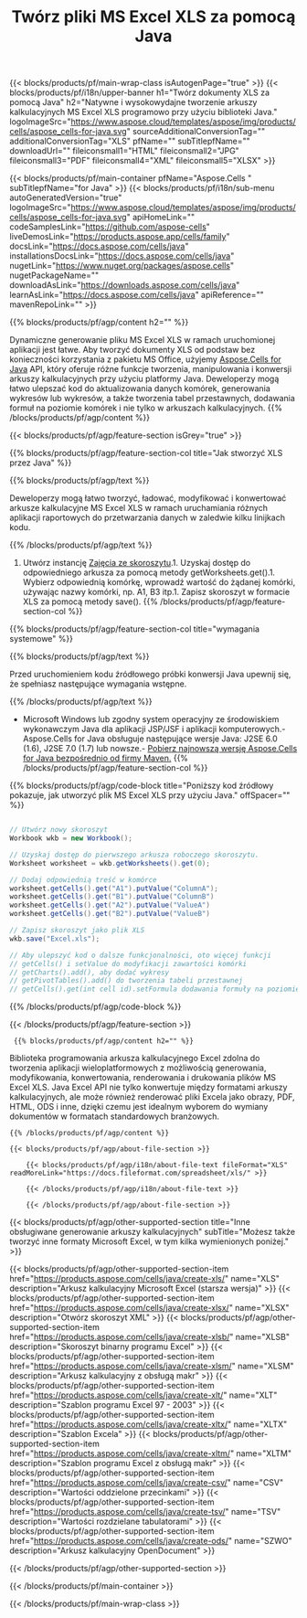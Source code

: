 ﻿---
title: Twórz pliki MS Excel XLS za pomocą Java 
url: /pl/java/create-xls/ 
description: Java Przykładowy kod do generowania dokumentów XLS. Użyj tego kodu do tworzenia plików MS Excel XLS w aplikacji komputerowej lub internetowej opartej na Java.
---
{{< blocks/products/pf/main-wrap-class isAutogenPage="true" >}}
{{< blocks/products/pf/i18n/upper-banner h1="Twórz dokumenty XLS za pomocą Java" h2="Natywne i wysokowydajne tworzenie arkuszy kalkulacyjnych MS Excel XLS programowo przy użyciu biblioteki Java." logoImageSrc="https://www.aspose.cloud/templates/aspose/img/products/cells/aspose_cells-for-java.svg" sourceAdditionalConversionTag="" additionalConversionTag="XLS" pfName="" subTitlepfName="" downloadUrl="" fileiconsmall1="HTML" fileiconsmall2="JPG" fileiconsmall3="PDF" fileiconsmall4="XML" fileiconsmall5="XLSX" >}}

{{< blocks/products/pf/main-container pfName="Aspose.Cells " subTitlepfName="for Java" >}}
{{< blocks/products/pf/i18n/sub-menu autoGeneratedVersion="true" logoImageSrc="https://www.aspose.cloud/templates/aspose/img/products/cells/aspose_cells-for-java.svg" apiHomeLink="" codeSamplesLink="https://github.com/aspose-cells" liveDemosLink="https://products.aspose.app/cells/family" docsLink="https://docs.aspose.com/cells/java" installationsDocsLink="https://docs.aspose.com/cells/java" nugetLink="https://www.nuget.org/packages/aspose.cells" nugetPackageName="" downloadAsLink="https://downloads.aspose.com/cells/java" learnAsLink="https://docs.aspose.com/cells/java" apiReference="" mavenRepoLink="" >}}

{{% blocks/products/pf/agp/content h2="" %}}

 Dynamiczne generowanie pliku MS Excel XLS w ramach uruchomionej aplikacji jest łatwe. Aby tworzyć dokumenty XLS od podstaw bez konieczności korzystania z pakietu MS Office, użyjemy
 [Aspose.Cells for Java](https://products.aspose.com/cells/java) 
 API, który oferuje różne funkcje tworzenia, manipulowania i konwersji arkuszy kalkulacyjnych przy użyciu platformy Java. Deweloperzy mogą łatwo ulepszać kod do aktualizowania danych komórek, generowania wykresów lub wykresów, a także tworzenia tabel przestawnych, dodawania formuł na poziomie komórek i nie tylko w arkuszach kalkulacyjnych.
{{% /blocks/products/pf/agp/content %}}

{{< blocks/products/pf/agp/feature-section isGrey="true" >}}

{{% blocks/products/pf/agp/feature-section-col title="Jak stworzyć XLS przez Java" %}}

{{% blocks/products/pf/agp/text %}}

 Deweloperzy mogą łatwo tworzyć, ładować, modyfikować i konwertować arkusze kalkulacyjne MS Excel XLS w ramach uruchamiania różnych aplikacji raportowych do przetwarzania danych w zaledwie kilku linijkach kodu.

{{% /blocks/products/pf/agp/text %}}

1. Utwórz instancję [Zajęcia ze skoroszytu](https://apireference.aspose.com/cells/java/com.aspose.cells/Workbook).1. Uzyskaj dostęp do odpowiedniego arkusza za pomocą metody getWorksheets.get().1. Wybierz odpowiednią komórkę, wprowadź wartość do żądanej komórki, używając nazwy komórki, np. A1, B3 itp.1. Zapisz skoroszyt w formacie XLS za pomocą metody save().
{{% /blocks/products/pf/agp/feature-section-col %}}

{{% blocks/products/pf/agp/feature-section-col title="wymagania systemowe" %}}

{{% blocks/products/pf/agp/text %}}

Przed uruchomieniem kodu źródłowego próbki konwersji Java upewnij się, że spełniasz następujące wymagania wstępne.  

{{% /blocks/products/pf/agp/text %}}

- Microsoft Windows lub zgodny system operacyjny ze środowiskiem wykonawczym Java dla aplikacji JSP/JSF i aplikacji komputerowych.- Aspose.Cells for Java obsługuje następujące wersje Java: J2SE 6.0 (1.6), J2SE 7.0 (1.7) lub nowsze.- [Pobierz najnowszą wersję Aspose.Cells for Java bezpośrednio od firmy Maven.](https://docs.aspose.com/cells/java/installation/) 
{{% /blocks/products/pf/agp/feature-section-col %}}

{{% blocks/products/pf/agp/code-block title="Poniższy kod źródłowy pokazuje, jak utworzyć plik MS Excel XLS przy użyciu Java." offSpacer="" %}}

```cs

// Utwórz nowy skoroszyt
Workbook wkb = new Workbook();

// Uzyskaj dostęp do pierwszego arkusza roboczego skoroszytu.
Worksheet worksheet = wkb.getWorksheets().get(0);

// Dodaj odpowiednią treść w komórce
worksheet.getCells().get("A1").putValue("ColumnA");
worksheet.getCells().get("B1").putValue("ColumnB")
worksheet.getCells().get("A2").putValue("ValueA")
worksheet.getCells().get("B2").putValue("ValueB")

// Zapisz skoroszyt jako plik XLS
wkb.save("Excel.xls"); 

// Aby ulepszyć kod o dalsze funkcjonalności, oto więcej funkcji
// getCells() i setValue do modyfikacji zawartości komórki
// getCharts().add(), aby dodać wykresy
// getPivotTables().add() do tworzenia tabeli przestawnej
// getCells().get(int cell id).setFormula dodawania formuły na poziomie komórki


```

{{% /blocks/products/pf/agp/code-block %}}

{{< /blocks/products/pf/agp/feature-section >}}

<!-- aboutfile Starts -->

     
     {{% blocks/products/pf/agp/content h2="" %}}

 Biblioteka programowania arkusza kalkulacyjnego Excel zdolna do tworzenia aplikacji wieloplatformowych z możliwością generowania, modyfikowania, konwertowania, renderowania i drukowania plików MS Excel XLS. Java Excel API nie tylko konwertuje między formatami arkuszy kalkulacyjnych, ale może również renderować pliki Excela jako obrazy, PDF, HTML, ODS i inne, dzięki czemu jest idealnym wyborem do wymiany dokumentów w formatach standardowych branżowych.



    {{% /blocks/products/pf/agp/content %}}

    {{< blocks/products/pf/agp/about-file-section >}}

        {{< blocks/products/pf/agp/i18n/about-file-text fileFormat="XLS" readMoreLink="https://docs.fileformat.com/spreadsheet/xls/" >}}

        {{< /blocks/products/pf/agp/i18n/about-file-text >}}

        {{< /blocks/products/pf/agp/about-file-section >}}

          

<!-- aboutfile Ends -->

{{< blocks/products/pf/agp/other-supported-section title="Inne obsługiwane generowanie arkuszy kalkulacyjnych" subTitle="Możesz także tworzyć inne formaty Microsoft Excel, w tym kilka wymienionych poniżej." >}}

{{< blocks/products/pf/agp/other-supported-section-item href="https://products.aspose.com/cells/java/create-xls/" name="XLS" description="Arkusz kalkulacyjny Microsoft Excel (starsza wersja)" >}} 
{{< blocks/products/pf/agp/other-supported-section-item href="https://products.aspose.com/cells/java/create-xlsx/" name="XLSX" description="Otwórz skoroszyt XML" >}} 
{{< blocks/products/pf/agp/other-supported-section-item href="https://products.aspose.com/cells/java/create-xlsb/" name="XLSB" description="Skoroszyt binarny programu Excel" >}} 
{{< blocks/products/pf/agp/other-supported-section-item href="https://products.aspose.com/cells/java/create-xlsm/" name="XLSM" description="Arkusz kalkulacyjny z obsługą makr" >}} 
{{< blocks/products/pf/agp/other-supported-section-item href="https://products.aspose.com/cells/java/create-xlt/" name="XLT" description="Szablon programu Excel 97 - 2003" >}} 
{{< blocks/products/pf/agp/other-supported-section-item href="https://products.aspose.com/cells/java/create-xltx/" name="XLTX" description="Szablon Excela" >}} 
{{< blocks/products/pf/agp/other-supported-section-item href="https://products.aspose.com/cells/java/create-xltm/" name="XLTM" description="Szablon programu Excel z obsługą makr" >}} 
{{< blocks/products/pf/agp/other-supported-section-item href="https://products.aspose.com/cells/java/create-csv/" name="CSV" description="Wartości oddzielone przecinkami" >}} 
{{< blocks/products/pf/agp/other-supported-section-item href="https://products.aspose.com/cells/java/create-tsv/" name="TSV" description="Wartości rozdzielane tabulatorami" >}} 
{{< blocks/products/pf/agp/other-supported-section-item href="https://products.aspose.com/cells/java/create-ods/" name="SZWO" description="Arkusz kalkulacyjny OpenDocument" >}} 

{{< /blocks/products/pf/agp/other-supported-section >}}

{{< /blocks/products/pf/main-container >}}
    
{{< /blocks/products/pf/main-wrap-class >}}
